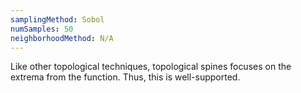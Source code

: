 ```yaml
---
samplingMethod: Sobol
numSamples: 50
neighborhoodMethod: N/A
---
```


Like other topological techniques, topological spines focuses on the extrema
from the function. Thus, this is well-supported.

